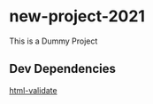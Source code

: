 # new-project-2021

This is a Dummy Project

## Dev Dependencies

[html-validate](https://www.npmjs.com/package/html-validate)
